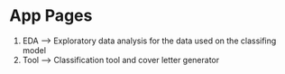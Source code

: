 # App Pages

1. EDA --> Exploratory data analysis for the data used on the classifing model
2. Tool --> Classification tool and cover letter generator

